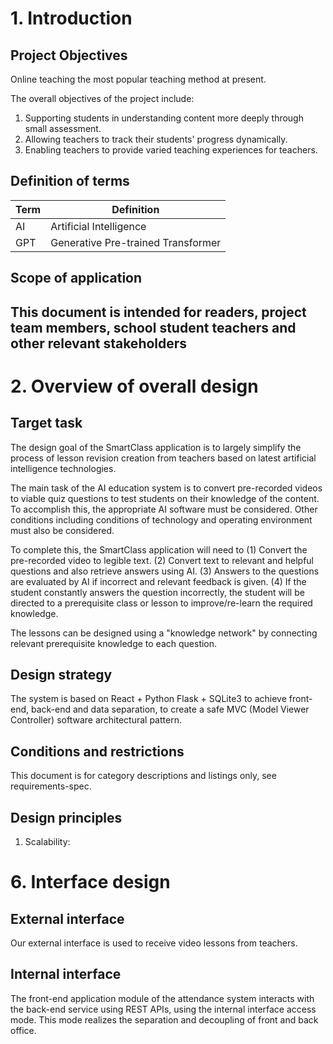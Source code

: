 # 1. Introduction

## Project Objectives
Online teaching the most popular teaching method at present. 

The overall objectives of the project include:
1. Supporting students in understanding content more deeply through small assessment.
2. Allowing teachers to track their students' progress dynamically.
3. Enabling teachers to provide varied teaching experiences for teachers.

## Definition of terms
| Term | Definition                         |
| ---- | ---------------------------------- |
| AI   | Artificial Intelligence            |
| GPT  | Generative Pre-trained Transformer |

## Scope of application
This document is intended for readers, project team members, school student teachers and other relevant stakeholders
----------------------------------------------------------------------------------------------

# 2. Overview of overall design

## Target task
The design goal of the SmartClass application is to largely simplify the process of lesson revision creation from teachers based on latest artificial intelligence technologies.

The main task of the AI education system is to convert pre-recorded videos to viable quiz questions to test students on their knowledge of the content. To accomplish this, the appropriate AI software must be considered. Other conditions including conditions of technology and operating environment must also be considered. 

To complete this, the SmartClass application will need to (1) Convert the pre-recorded video to legible text. (2) Convert text to relevant and helpful questions and also retrieve answers using AI. (3) Answers to the questions are evaluated by AI if incorrect and relevant feedback is given. (4) If the student constantly answers the question incorrectly, the student will be directed to a prerequisite class or lesson to improve/re-learn the required knowledge.

The lessons can be designed using a "knowledge network" by connecting relevant prerequisite knowledge to each question.

## Design strategy
The system is based on React + Python Flask + SQLite3 to achieve front-end, back-end and data separation, to create a safe MVC (Model Viewer Controller) software architectural pattern.

## Conditions and restrictions
This document is for category descriptions and listings only, see requirements-spec.

## Design principles
1. Scalability: 

# 6. Interface design

## External interface
Our external interface is used to receive video lessons from teachers.

## Internal interface
The front-end application module of the attendance system interacts with the back-end service using REST APIs, using the internal interface access mode. This mode realizes the separation and decoupling of front and back office.


